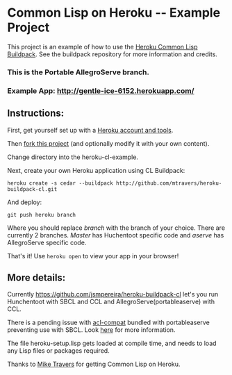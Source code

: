 # Common Lisp on Heroku -- Example Project

This project is an example of how to use the [Heroku Common Lisp Buildpack](https://github.com/mtravers/heroku-buildpack-cl).  See the buildpack repository for more information and credits.

### This is the Portable AllegroServe branch.

### Example App: http://gentle-ice-6152.herokuapp.com/

## Instructions:
First, get yourself set up with a [Heroku account and tools](http://devcenter.heroku.com/articles/quickstart).

Then [fork this project](/mtravers/heroku-cl-example/fork_select) (and optionally modify it with your own content).

Change directory into the heroku-cl-example.

Next, create your own Heroku application using CL Buildpack:

    heroku create -s cedar --buildpack http://github.com/mtravers/heroku-buildpack-cl.git

And deploy:

    git push heroku branch

Where you should replace *branch* with the branch of your choice. There are currently 2 branches. *Master* has Huchentoot specific code and *aserve* has AllegroServe specific code.

That's it! Use `heroku open` to view your app in your browser!

## More details:

Currently https://github.com/jsmpereira/heroku-buildpack-cl let's you run Hunchentoot with SBCL and CCL and AllegroServe(portableaserve) with CCL.

There is a pending issue with [acl-compat](https://github.com/mtravers/portableaserve/tree/master/acl-compat) bundled with portableaserve preventing use with SBCL. Look [here](https://github.com/mtravers/wuwei/issues/10) for more information.

The file heroku-setup.lisp gets loaded at compile time, and needs to load any Lisp files or packages required.

Thanks to [Mike Travers](https://github.com/mtravers) for getting Common Lisp on Heroku.
